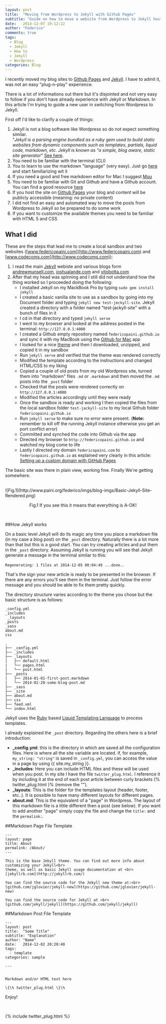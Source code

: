 ```yaml
---
layout: post
title:  "Moving from Wordpress to Jekyll with Github Pages"
subtitle: "Guide on how to move a website from Wordpress to Jekyll hosted by Github Pages"
date:   2014-12-07 19:12:22
author: "Federico"
comments: true
tags:
  - Blog
  - Jekyll
  - How to
  - Jekyll
  - Wordpress
categories: Blog
---
```


I recently moved my blog sites to [Github Pages](http://github.io) and [Jekyll](http://www.jekyll.org). I have to admit it, was not an easy "plug-n-play" experience.

There is a lot of informations out there but it's disjointed and not very easy to follow if you don't have already experience with Jekyll or Markdown.
In this article I'm trying to guide a new user in switching from Wordpress to Jekyll.

First off I'd like to clarify a couple of things:

1. Jekyll is not a blog software like Wordpress so do not expect something similar. <br> "*Jekyll is a parsing engine bundled as a ruby gem used to build static websites from dynamic components such as templates, partials, liquid code, markdown, etc. Jekyll is known as "a simple, blog aware, static site generator*" [See here](http://jekyllbootstrap.com/lessons/jekyll-introduction.html).
2. You need to be familiar with the terminal (CLI)
3. You to learn to use the markdown "language" (very easy). Just go [here](http://daringfireball.net/projects/markdown/syntax) and start familiarizing wit it 
4. If you need a good and free markdown editor for Mac I suggest [Mou](http://25.io/mou/)
5. You need to be familiar with Git and Github and have a Github account. You can find a good resource [here](http://sixrevisions.com/resources/git-tutorials-beginners/)
6. If you host the site on [Github Pages](https://help.github.com/articles/what-are-github-pages/) your blog and content will be publicly accessible (meaning: no private content)
7. I did not find an easy and automated way to move the posts from Wordpress to Jekyll so be prepared to do some work 
8. If you want to customize the available themes you need to be familiar with HTML 5 and CSS

## What I did

These are the steps that lead me to create a local sandbox and two websites ([www.federicopaini.com](http://www.federicopaini.com) and [www.codecoms.com](http://www.codecoms.com)):

1. I read the main [Jekyll](http://www.jekyll.org) webiste and various blogs form [andrewmunsell.com](https://learn.andrewmunsell.com/learn/jekyll-by-example/tutorial), [joshualande.com](http://joshualande.com/jekyll-github-pages-poole/) and [vitobotta.com](http://vitobotta.com/how-to-migrate-from-wordpress-to-jekyll/)
2. After that my head was spinning and I still did not understand how the thing worked so I proceeded doing the following: 
   * I installed Jekyll on my MackBook Pro by typing `sudo gem install jekyll`
   * I created a basic vanilla site to use as a sandbox by going into my Document folder and typing `jekyll new test-jeckyll-site`. Jekyll  created a directory with a folder named  "test-jackyll-site" with a bunch of files in it
   * I cd in that directory and typed `jekyll serve`
   * I went to my browser and looked at the address posted in the terminal: `http://127.0.0.1:4000`
   * I created a Github empty repository named `federicopaini.github.io` and sync it with my  MacBook using the [Github for Mac](https://mac.github.com/) app 
   * I looked for a nice [theme](http://jekyllthemes.org/) and then I downloaded, unzipped, and copied it in my sandbox
   * Run `jekyll serve` and verified that the theme was rendered correctly
   * Modified the template according to the instructions and changed HTML/CSS to my liking
   * Copied a couple of old posts from my old Wordpress site, turned them into "markdown" files `.md` or `.markdown` and then moved the `.md` posts into the `_post` folder 
   * Checked that the posts were rendered correctly on `http://127.0.0.1:4000`
   * Modified the articles accordingly until they were ready
   * Once the sandbox is ready and working I then copied the files from the local sandbox folder `test-jackyll-site` to my local Github folder `federicopaini.github.io` 
   * Run `jekyll serve` to make sure no error were present. (**Note:** remember to kill off the running Jekyll instance otherwise you get an port conflict error)
   * Committed and synched the code into Github via the app
   * Directed my browser to `http://federicopaini.github.io` and watched my blog come to life 
   * Lastly I directed my domain `federicopaini.com` to `federicopaini.github.io` as explained very clearly in this article: [Setting up a custom domain with GitHub Pages](https://help.github.com/articles/setting-up-a-custom-domain-with-github-pages/)
   
   
The basic site was there in plain view, working fine. Finally We're getting somewhere. 

<br>
![Fig.1](http://www.paini.org/federico/imgs/blog-imgs/Basic-Jekyll-Site-Rendered.png)
<p align=center>Fig.1 If you see this it means that everything is A-OK!</p>
<br>

##How Jekyll works

On a basic level Jekyll will do its magic any time you place a markdown file (in my case a blog post) on the `_post` directory. 
Naturally there is a lot more than that but this is a good start. You can try creating articles and put them in the `_post` directory. Assuming Jekyll is running you will see that Jekyll generate a message in the terminal similar to this: <br>

`Regenerating: 1 files at 2014-12-05 00:04:49 ...done.`. <br>

That's the sign your new article is ready to be presented in the browser. If there are any errors you'll see them in the terminal. Just follow the error message and you should be able to fix them pretty quickly.

The directory structure varies according to the theme you chose but the basic structure is as follows:

```
_config.yml
_includes
 _layouts
_posts
_sass
about.md
css

.
├── _config.yml
├── _includes
├── _layouts
|   ├── default.html
|   └── pages.html
|   └── post.html
├── _posts
|   ├── 2014-01-01-first-post.markdown
|   └── 2014-02-20-some-blog-post.md
├── _sass
├── _site
├── about.md
├── css
├── feed.xml
└── index.html

```

Jekyll uses the [Ruby](https://www.ruby-lang.org/en/) based [Liquid Templating Language](http://liquidmarkup.org/) to process templates. 

I already explained the `_post` directory. Regarding the others here is a brief introduction:
 
 * **_config.yml**: this is the directory in which are saved all the configuration files. Here is where all the site variable are located. if, for example, `my_string: "string"` is saved in `_config.yml`, you can access the value in a page by using \{\{ site.my_string \}\}. 
 * **_includes**: Here you can include HTML files and these will be used when you post. In my site I have the file `twitter_plug.html`. I reference it by including it  at the end of each post article between curly brackets \{\% twitter_plug.html \}\% (remove the "\").
 * **_layouts**: This is the folder for the templates layout (header, footer, etc..). It is possible to have many different layouts for different pages.
 * **about.md**: This is the equivalent of a "page" in Wordpress. The layout of this markdown file is a little different then a post (see below). If you want to add another "page" simply copy the file and change the `title:` and the `permalink:`.   

##Markdown Page File Template

```
---
layout: page
title: About
permalink: /About/
---

This is the base Jekyll theme. You can find out more info about customizing your Jekyll<br>
theme, as well as basic Jekyll usage documentation at <br>
[jekyllrb.com](http://jekyllrb.com/)

You can find the source code for the Jekyll new theme at:<br> 
[github.com/jglovier/jekyll-new](https://github.com/jglovier/jekyll-new)

You can find the source code for Jekyll at <br> 
[github.com/jekyll/jekyll](https://github.com/jekyll/jekyll)

```

   
##Markdown Post File Template

```
---
layout: post
title:  "Some Title"
subtitle: "Explanation"
author: "Name"
date:   2014-12-02 20:20:40
tags:
  - template
categories: sample

---


Markdown and/or HTML text here

\{\% twitter_plug.html \}\%

```   
   
Enjoy!


<p>&nbsp;</p>
{% include twitter_plug.html %}
  
